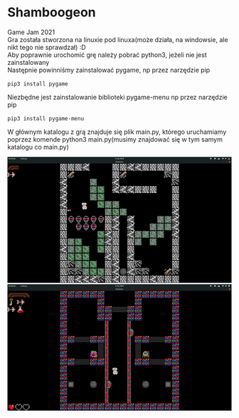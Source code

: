 # Shamboogeon
Game Jam 2021  
Gra została stworzona na linuxie pod linuxa(może działa, na windowsie, ale nikt tego nie sprawdzał) :D  
Aby poprawnie urochomić grę należy pobrać python3, jeżeli nie jest zainstalowany  
Następnie powinniśmy zainstalować pygame, np przez narzędzie pip
```
pip3 install pygame
```  
Niezbędne jest zainstalowanie biblioteki pygame-menu np przez narzędzie pip 
```
pip3 install pygame-menu
```  
W głównym katalogu z grą znajduje się plik main.py, którego uruchamiamy poprzez komende python3 main.py(musimy znajdować się w tym samym katalogu co main.py)  

![...](https://github.com/MarcinDadura/Shamboogeon/blob/master/img/screen.png)
![...](https://github.com/MarcinDadura/Shamboogeon/blob/master/img/screen2.png)
